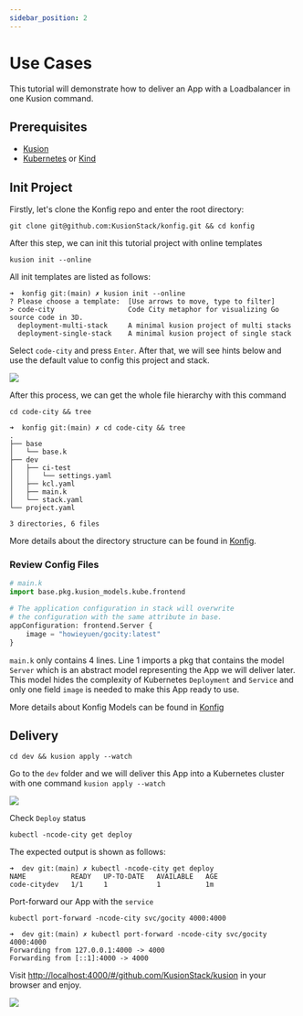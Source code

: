 ```yaml
---
sidebar_position: 2
---
```


# Use Cases
This tutorial will demonstrate how to deliver an App with a Loadbalancer in one Kusion command.

## Prerequisites

- [Kusion](/docs/user_docs/getting-started/install)
- [Kubernetes](https://kubernetes.io/) or [Kind](https://kind.sigs.k8s.io/)

## Init Project 

Firstly, let's clone the Konfig repo and enter the root directory:

```shell
git clone git@github.com:KusionStack/konfig.git && cd konfig
```

After this step, we can init this tutorial project with online templates
```shell
kusion init --online
```

All init templates are listed as follows:

```shell
➜  konfig git:(main) ✗ kusion init --online
? Please choose a template:  [Use arrows to move, type to filter]
> code-city                  Code City metaphor for visualizing Go source code in 3D.
  deployment-multi-stack     A minimal kusion project of multi stacks
  deployment-single-stack    A minimal kusion project of single stack
```

Select `code-city` and press `Enter`. After that, we will see hints below and use the default value to config this project and stack.

![](/img/docs/user_docs/getting-started/choose-template.gif)


After this process, we can get the whole file hierarchy with this command
```shell
cd code-city && tree
```

```shell
➜  konfig git:(main) ✗ cd code-city && tree
.
├── base
│   └── base.k
├── dev
│   ├── ci-test
│   │   └── settings.yaml
│   ├── kcl.yaml
│   ├── main.k
│   └── stack.yaml
└── project.yaml

3 directories, 6 files
```
 More details about the directory structure can be found in 
[Konfig](/docs/user_docs/concepts/konfig).

### Review Config Files

```python
# main.k
import base.pkg.kusion_models.kube.frontend

# The application configuration in stack will overwrite 
# the configuration with the same attribute in base.
appConfiguration: frontend.Server {
    image = "howieyuen/gocity:latest"
}
```
`main.k` only contains 4 lines. Line 1 imports a pkg that contains the model `Server` which is an abstract model representing the App we will deliver later. This model hides the complexity of Kubernetes `Deployment` and `Service` and only one field `image` is needed to make this App ready to use. 

More details about Konfig Models can be found in [Konfig](https://github.com/KusionStack/konfig)

## Delivery
```shell
cd dev && kusion apply --watch
```
Go to the `dev` folder and we will deliver this App into a Kubernetes cluster with one command `kusion apply --watch`

![](/img/docs/user_docs/getting-started/apply.gif)

Check `Deploy` status
```shell
kubectl -ncode-city get deploy
```
The expected output is shown as follows:

```shell
➜  dev git:(main) ✗ kubectl -ncode-city get deploy
NAME           READY   UP-TO-DATE   AVAILABLE   AGE
code-citydev   1/1     1            1           1m
```

Port-forward our App with the `service`
```shell
kubectl port-forward -ncode-city svc/gocity 4000:4000
```
```shell
➜  dev git:(main) ✗ kubectl port-forward -ncode-city svc/gocity 4000:4000
Forwarding from 127.0.0.1:4000 -> 4000
Forwarding from [::1]:4000 -> 4000
```

Visit [http://localhost:4000/#/github.com/KusionStack/kusion](http://localhost:4000/#/github.com/KusionStack/kusion) in your browser and enjoy.

![](/img/docs/user_docs/getting-started/gocity.png)
